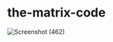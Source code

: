 # the-matrix-code
![Screenshot (462)](https://user-images.githubusercontent.com/40804626/143687826-38ee23f7-fb36-491b-80bb-b5ea89ab87d8.png)
